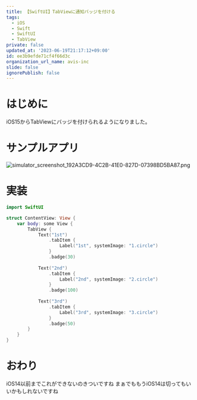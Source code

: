 ```yaml
---
title: 【SwiftUI】TabViewに通知バッジを付ける
tags:
  - iOS
  - Swift
  - SwiftUI
  - TabView
private: false
updated_at: '2023-06-19T21:17:12+09:00'
id: ee3b9efde71cf4f66d3c
organization_url_name: avis-inc
slide: false
ignorePublish: false
---
```

# はじめに
iOS15からTabViewにバッジを付けられるようになりました。

# サンプルアプリ
![simulator_screenshot_192A3CD9-4C2B-41E0-827D-07398BD5BA87.png](https://qiita-image-store.s3.ap-northeast-1.amazonaws.com/0/1745371/0db03b31-97e8-35f3-60a4-52c095d561a7.png)

# 実装
```swift
import SwiftUI

struct ContentView: View {
    var body: some View {
        TabView {
            Text("1st")
                .tabItem {
                    Label("1st", systemImage: "1.circle")
                }
                .badge(30)
            
            Text("2nd")
                .tabItem {
                    Label("2nd", systemImage: "2.circle")
                }
                .badge(100)
            
            Text("3rd")
                .tabItem {
                    Label("3rd", systemImage: "3.circle")
                }
                .badge(50)
        }
    }
}
```

# おわり
iOS14以前までこれができないのきついですね
まぁでももうiOS14は切ってもいいかもしれないですね
